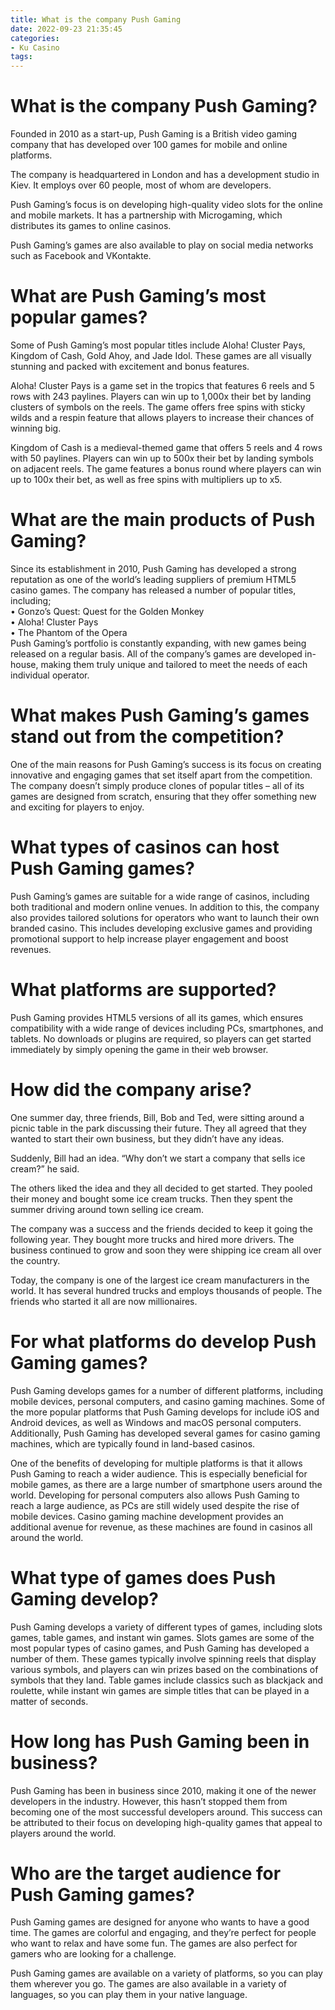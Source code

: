 ```yaml
---
title: What is the company Push Gaming
date: 2022-09-23 21:35:45
categories:
- Ku Casino
tags:
---
```



#  What is the company Push Gaming?

Founded in 2010 as a start-up, Push Gaming is a British video gaming company that has developed over 100 games for mobile and online platforms.

The company is headquartered in London and has a development studio in Kiev. It employs over 60 people, most of whom are developers.

Push Gaming’s focus is on developing high-quality video slots for the online and mobile markets. It has a partnership with Microgaming, which distributes its games to online casinos.

Push Gaming’s games are also available to play on social media networks such as Facebook and VKontakte.

# What are Push Gaming’s most popular games?

Some of Push Gaming’s most popular titles include Aloha! Cluster Pays, Kingdom of Cash, Gold Ahoy, and Jade Idol. These games are all visually stunning and packed with excitement and bonus features.

Aloha! Cluster Pays is a game set in the tropics that features 6 reels and 5 rows with 243 paylines. Players can win up to 1,000x their bet by landing clusters of symbols on the reels. The game offers free spins with sticky wilds and a respin feature that allows players to increase their chances of winning big.

Kingdom of Cash is a medieval-themed game that offers 5 reels and 4 rows with 50 paylines. Players can win up to 500x their bet by landing symbols on adjacent reels. The game features a bonus round where players can win up to 100x their bet, as well as free spins with multipliers up to x5.

#  What are the main products of Push Gaming?

Since its establishment in 2010, Push Gaming has developed a strong reputation as one of the world’s leading suppliers of premium HTML5 casino games. The company has released a number of popular titles, including;<br>
• Gonzo’s Quest: Quest for the Golden Monkey<br>• Aloha! Cluster Pays<br>• The Phantom of the Opera<br>
Push Gaming’s portfolio is constantly expanding, with new games being released on a regular basis. All of the company’s games are developed in-house, making them truly unique and tailored to meet the needs of each individual operator.

# What makes Push Gaming’s games stand out from the competition?

One of the main reasons for Push Gaming’s success is its focus on creating innovative and engaging games that set itself apart from the competition. The company doesn’t simply produce clones of popular titles – all of its games are designed from scratch, ensuring that they offer something new and exciting for players to enjoy.

# What types of casinos can host Push Gaming games?

Push Gaming’s games are suitable for a wide range of casinos, including both traditional and modern online venues. In addition to this, the company also provides tailored solutions for operators who want to launch their own branded casino. This includes developing exclusive games and providing promotional support to help increase player engagement and boost revenues.

# What platforms are supported?

Push Gaming provides HTML5 versions of all its games, which ensures compatibility with a wide range of devices including PCs, smartphones, and tablets. No downloads or plugins are required, so players can get started immediately by simply opening the game in their web browser.

#  How did the company arise?

One summer day, three friends, Bill, Bob and Ted, were sitting around a picnic table in the park discussing their future. They all agreed that they wanted to start their own business, but they didn’t have any ideas.

Suddenly, Bill had an idea. “Why don’t we start a company that sells ice cream?” he said.

The others liked the idea and they all decided to get started. They pooled their money and bought some ice cream trucks. Then they spent the summer driving around town selling ice cream.

The company was a success and the friends decided to keep it going the following year. They bought more trucks and hired more drivers. The business continued to grow and soon they were shipping ice cream all over the country.

Today, the company is one of the largest ice cream manufacturers in the world. It has several hundred trucks and employs thousands of people. The friends who started it all are now millionaires.

#  For what platforms do develop Push Gaming games?

Push Gaming develops games for a number of different platforms, including mobile devices, personal computers, and casino gaming machines. Some of the more popular platforms that Push Gaming develops for include iOS and Android devices, as well as Windows and macOS personal computers. Additionally, Push Gaming has developed several games for casino gaming machines, which are typically found in land-based casinos.

One of the benefits of developing for multiple platforms is that it allows Push Gaming to reach a wider audience. This is especially beneficial for mobile games, as there are a large number of smartphone users around the world. Developing for personal computers also allows Push Gaming to reach a large audience, as PCs are still widely used despite the rise of mobile devices. Casino gaming machine development provides an additional avenue for revenue, as these machines are found in casinos all around the world.

# What type of games does Push Gaming develop?

Push Gaming develops a variety of different types of games, including slots games, table games, and instant win games. Slots games are some of the most popular types of casino games, and Push Gaming has developed a number of them. These games typically involve spinning reels that display various symbols, and players can win prizes based on the combinations of symbols that they land. Table games include classics such as blackjack and roulette, while instant win games are simple titles that can be played in a matter of seconds.

# How long has Push Gaming been in business?

Push Gaming has been in business since 2010, making it one of the newer developers in the industry. However, this hasn’t stopped them from becoming one of the most successful developers around. This success can be attributed to their focus on developing high-quality games that appeal to players around the world.

#  Who are the target audience for Push Gaming games?

Push Gaming games are designed for anyone who wants to have a good time. The games are colorful and engaging, and they’re perfect for people who want to relax and have some fun. The games are also perfect for gamers who are looking for a challenge.

Push Gaming games are available on a variety of platforms, so you can play them wherever you go. The games are also available in a variety of languages, so you can play them in your native language.